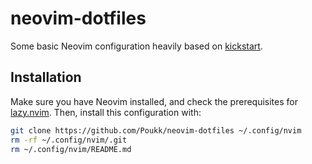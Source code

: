 # neovim-dotfiles
Some basic Neovim configuration heavily based on [kickstart](https://github.com/nvim-lua/kickstart.nvim).

## Installation
Make sure you have Neovim installed, and check the prerequisites for [lazy.nvim](https://github.com/folke/lazy.nvim). Then, install this configuration with:

```bash
git clone https://github.com/Poukk/neovim-dotfiles ~/.config/nvim
rm -rf ~/.config/nvim/.git
rm ~/.config/nvim/README.md
```

